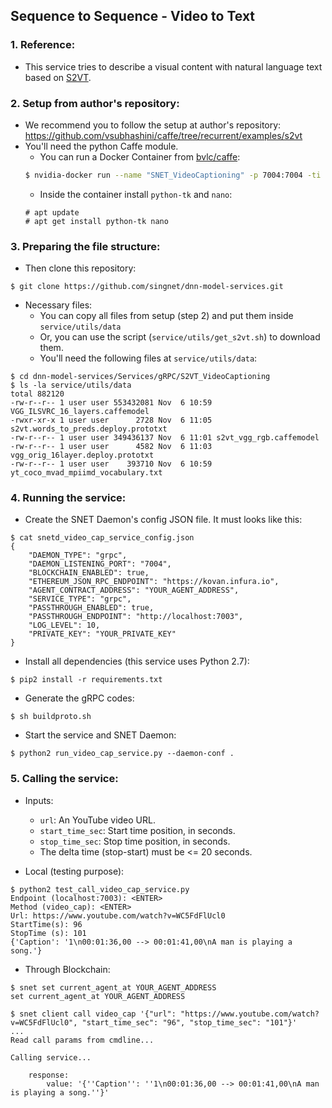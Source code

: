 ## Sequence to Sequence - Video to Text

### 1. Reference:

- This service tries to describe a visual content with natural language text based on [S2VT](https://vsubhashini.github.io/s2vt.html).

### 2. Setup from author's repository:

- We recommend you to follow the setup at author's repository:
https://github.com/vsubhashini/caffe/tree/recurrent/examples/s2vt
- You'll need the python Caffe module.
  - You can run a Docker Container from [bvlc/caffe](https://hub.docker.com/r/bvlc/caffe/):
  ```bash
  $ nvidia-docker run --name "SNET_VideoCaptioning" -p 7004:7004 -ti bvlc/caffe:gpu bash
  ```
  - Inside the container install `python-tk` and `nano`:
  ```
  # apt update
  # apt get install python-tk nano
  ```

### 3. Preparing the file structure:

- Then clone this repository:
```
$ git clone https://github.com/singnet/dnn-model-services.git
```

- Necessary files:
  - You can copy all files from setup (step 2) and put them inside `service/utils/data`
  - Or, you can use the script (`service/utils/get_s2vt.sh`) to download them.
  - You'll need the following files at `service/utils/data`:
  
```
$ cd dnn-model-services/Services/gRPC/S2VT_VideoCaptioning
$ ls -la service/utils/data
total 882120
-rw-r--r-- 1 user user 553432081 Nov  6 10:59 VGG_ILSVRC_16_layers.caffemodel
-rwxr-xr-x 1 user user      2728 Nov  6 11:05 s2vt.words_to_preds.deploy.prototxt
-rw-r--r-- 1 user user 349436137 Nov  6 11:01 s2vt_vgg_rgb.caffemodel
-rw-r--r-- 1 user user      4582 Nov  6 11:03 vgg_orig_16layer.deploy.prototxt
-rw-r--r-- 1 user user    393710 Nov  6 10:59 yt_coco_mvad_mpiimd_vocabulary.txt
```

### 4. Running the service:

- Create the SNET Daemon's config JSON file. It must looks like this:
```
$ cat snetd_video_cap_service_config.json
{
    "DAEMON_TYPE": "grpc",
    "DAEMON_LISTENING_PORT": "7004",
    "BLOCKCHAIN_ENABLED": true,
    "ETHEREUM_JSON_RPC_ENDPOINT": "https://kovan.infura.io",
    "AGENT_CONTRACT_ADDRESS": "YOUR_AGENT_ADDRESS",
    "SERVICE_TYPE": "grpc",
    "PASSTHROUGH_ENABLED": true,
    "PASSTHROUGH_ENDPOINT": "http://localhost:7003",
    "LOG_LEVEL": 10,
    "PRIVATE_KEY": "YOUR_PRIVATE_KEY"
}
```
- Install all dependencies (this service uses Python 2.7):
```
$ pip2 install -r requirements.txt
```
- Generate the gRPC codes:
```
$ sh buildproto.sh
```
- Start the service and SNET Daemon:
```
$ python2 run_video_cap_service.py --daemon-conf .
```

### 5. Calling the service:

- Inputs:
  - `url`: An YouTube video URL.
  - `start_time_sec`: Start time position, in seconds.
  - `stop_time_sec`: Stop time position, in seconds.
  - The delta time (stop-start) must be <= 20 seconds.

- Local (testing purpose):

```
$ python2 test_call_video_cap_service.py 
Endpoint (localhost:7003): <ENTER>
Method (video_cap): <ENTER>
Url: https://www.youtube.com/watch?v=WC5FdFlUcl0
StartTime(s): 96
StopTime (s): 101
{'Caption': '1\n00:01:36,00 --> 00:01:41,00\nA man is playing a song.'}
```

- Through Blockchain:

```
$ snet set current_agent_at YOUR_AGENT_ADDRESS
set current_agent_at YOUR_AGENT_ADDRESS

$ snet client call video_cap '{"url": "https://www.youtube.com/watch?v=WC5FdFlUcl0", "start_time_sec": "96", "stop_time_sec": "101"}'
...
Read call params from cmdline...

Calling service...

    response:
        value: '{''Caption'': ''1\n00:01:36,00 --> 00:01:41,00\nA man is playing a song.''}'
```